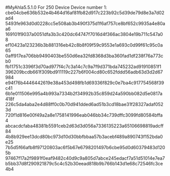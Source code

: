 #MyAhla5.5.1.0 For 250 Device
Device number 1:
cbe04cbe636b532e4b464d16af81fb82d917c223b92c5d39de79d8e3a7d02ad4
5493fe963d0d0228cc5e508ab3b490f375d1f6af757ce8bf652c9935a4e80aa6
169101f9037a0051dfa3b3c420dc64747f7016d4f366ac3804e19b711c547a08
ef10423a123236b3b881316eb42c8b8f09f59c9553e1a693c0d99f61c95c0a65
0aff917ea706bb9490403be550d6ea32fd8368d3ba360fad1df238f76a773cb0
fb11751c3396f3d70ad977f4c7c3a14c7c9a7f9d371bda745232ad91910851f1
396209bcdb661f309bd911119c227b6f004cd80c652fddd56adb63d3d2d67984
e94f76b4446442619e38a453d498fb1d69336f829c0e7ba4c917754568f39c41
6b1e011506e995a4b993a7334b2f34992b35c859d24a590bb082d5e0817a418f
226c5da4aba2e4d88ff0c0b70d941dded6ad51b3cd18bae31f28327adaf0523d
720f1d816e00f49a2a8e1758141996eab046bb34c739dffc3099fd80584bffa4
abcacdcfaba48381b5591ceb2d63d3d056a7336135223a65106698819adcff84
4b8b929ee13dcd80bc973d10d30bbfbbaa57b3acebf489a890743f152bda0e25
7b5d5f66afb8f97120803ac6f5b67e6798201497b6cbe95d0d60379483d1205b
97467f17a2f9891f0eaf9482c40d9c9a805d7abce245edacf7a51d51014e7ea7
b5bb37d8f290921879c5c4c52b30eead818b9b766b143d1e68c72546fc3ce4b4

